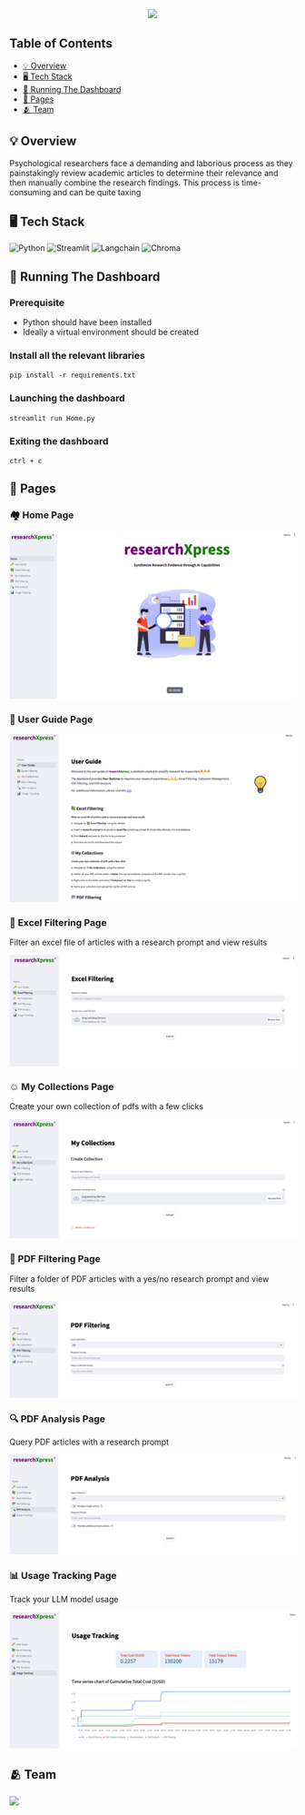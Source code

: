 <p align="center">
  <img src="images/temp_logo.png">
</p>

## Table of Contents

-   [💡 Overview ](#-overview)
-   [🖥 Tech Stack](#-tech-stack)
-   [🔧 Running The Dashboard](#-running-the-dashboard)
-   [📄 Pages](#-pages)
-   [🫂 Team](#-team)

## 💡 Overview

Psychological researchers face a demanding and laborious process as they painstakingly review academic articles to determine their relevance and then manually combine the research findings. This
process is time-consuming and can be quite taxing

## 🖥 Tech Stack

<div>
	<img height="60" width="60" src="images/icons/python.svg" alt="Python" title="Python"/>
	<img height="60" width="80" src="images/icons/streamlit.png" alt="Streamlit" title="Streamlit"/>
	<img height="60" width="100" src="images/icons/langchain.png" alt="Langchain" title="Langchain"/>
	<img height="60" width="90" src="images/icons/chroma.png" alt="Chroma" title="Chroma"/>
</div>

## 🔧 Running The Dashboard

### Prerequisite

-   Python should have been installed
-   Ideally a virtual environment should be created

### Install all the relevant libraries

```
pip install -r requirements.txt

```

### Launching the dashboard

```
streamlit run Home.py

```

### Exiting the dashboard

```
ctrl + c

```

## 📄 Pages

### 🏘 Home Page

<img src="images/ss/home_page.png" alt="Home Page" title="Home Page"/>
<br/>

### 🔑 User Guide Page

<img src="images/ss/user_guide.png" alt="User Guide Page" title="User Guide Page"/>
<br/>

### 📗 Excel Filtering Page

Filter an excel file of articles with a research prompt and view results

<img src="images/ss/excel_filtering.png" alt="Excel Filtering Page" title="Excel Filtering Page"/>
<br/>

### ☺️ My Collections Page

Create your own collection of pdfs with a few clicks

<img src="images/ss/my_collections.png" alt = "My Collections Page" title="My Collections Page"/> <br/>

### 📂 PDF Filtering Page

Filter a folder of PDF articles with a yes/no research prompt and view results

<img src="images/ss/pdf_filtering.png" alt = "PDF Filtering Page" title="PDF Filtering Page"/> <br/>

### 🔍 PDF Analysis Page

Query PDF articles with a research prompt

<img src="images/ss/pdf_analysis.png" alt = "PDF Analysis Page" title="PDF Analysis Page"/>
<br/>

### 📊 Usage Tracking Page

Track your LLM model usage

<img src="images/ss/usage_tracking.png" alt = "Usage Tracking Page" title="Usage Tracking Page"/>
<br/>

## 🫂 Team

<a href="https://github.com/hwhmervyn/researchXpress_Capstone/graphs/contributors">
  <img src="https://contrib.rocks/image?repo=hwhmervyn/researchXpress_Capstone" />
</a>
